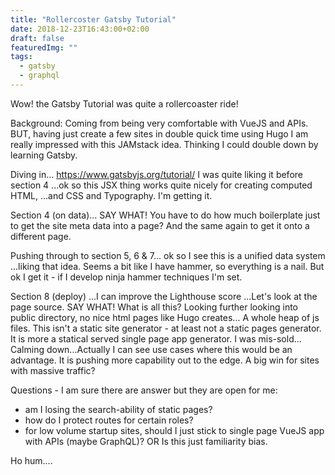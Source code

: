 ```yaml
---
title: "Rollercoster Gatsby Tutorial"
date: 2018-12-23T16:43:00+02:00
draft: false
featuredImg: ""
tags: 
  - gatsby
  - graphql
---
```

Wow! the Gatsby Tutorial was quite a rollercoaster ride!

Background: Coming from being very comfortable with VueJS and APIs. BUT, having just create a few sites in double quick time using Hugo I am really impressed with this JAMstack idea. Thinking I could double down by learning Gatsby.

Diving in... https://www.gatsbyjs.org/tutorial/
I was quite liking it before section 4 ...ok so this JSX thing works quite nicely
for creating computed HTML, ...and CSS and Typography. I'm getting it.

Section 4 (on data)... SAY WHAT! You have to do how much boilerplate just to get
the site meta data into a page? And the same again to get it onto a different page.

Pushing through to section 5, 6 & 7... ok so I see this is a unified data system ...liking that idea.
Seems a bit like I have hammer, so everything is a nail.
But ok I get it - if I develop ninja hammer techniques I'm set.

Section 8 (deploy) ...I can improve the Lighthouse score ...Let's look at the page
source. SAY WHAT! What is all this? Looking further looking into public directory,
no nice html pages like Hugo creates... A whole heap of js files.
This isn't a static site generator - at least not a static pages generator.
It is more a statical served single page app generator.
I was mis-sold... Calming down...Actually
I can see use cases where this would be an advantage.
It is pushing more capability out to the edge.
A big win for sites with massive traffic?

Questions - I am sure there are answer but they are open for me:

* am I losing the search-ability of static pages?
* how do I protect routes for certain roles?
* for low volume startup sites, should I just stick to single page VueJS app
with APIs (maybe GraphQL)? OR Is this just familiarity bias.

Ho hum....